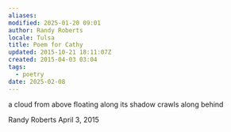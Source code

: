 ```yaml
---
aliases: 
modified: 2025-01-20 09:01
author: Randy Roberts
locale: Tulsa
title: Poem for Cathy
updated: 2015-10-21 18:11:07Z
created: 2015-04-03 03:04
tags:
  - poetry
date: 2025-02-08
---
```

a cloud
from above
floating along
its shadow
crawls along
behind

Randy Roberts April 3, 2015